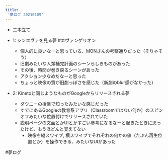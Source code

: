 ```yaml
---
title:
 '夢ログ 20210109'
---
```


- 二本立て

- 1: シンエヴァを見る夢 #エヴァンゲリオン
    - 個人的に良いなーと思っている、MONさんの考察通りだった（そりゃそう）
    - 旧劇みたいな人類補完計画のシーンらしきものがあった
    - その後、時間が巻き戻るシーンがあった
    - アクション少なめだなーと思った
    - ちょっと映像の質が旧劇っぽさを感じた（新劇のblur感がなかった）

- 2: Kinetoと同じようなものがGoogleからリリースされる夢
    - ダウニーの授業で知ったみたいな感じだった
    - すでにあるGoogleの教育系アプリ（Classroomではない何か）のスピンオフみたいな位置付けでリリースされていた
    - 説明ページの文面とかUIとかすごい参考になるなーと起きたときに思ったけど、もうほどんと覚えてない
        - 映像を縦スワイプ, 横スワイプでそれぞれの何かの値（たぶん再生位置とか）を操作できる、みたいなUIがあった

#夢ログ